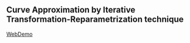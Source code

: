 ## Curve Approximation by Iterative Transformation-Reparametrization technique


[WebDemo](http://35.197.126.101/AppDemo/)



